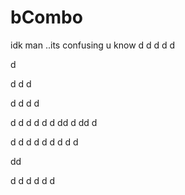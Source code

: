 # bCombo
idk man ..its confusing u know
d
d
d
d
d

d



d
d
d


d
d
d
d

d
d
d
d
d
d
dd
d
dd
d

d
d
d
d
d
d
d
d
d

dd

d
d
d
d
d
d